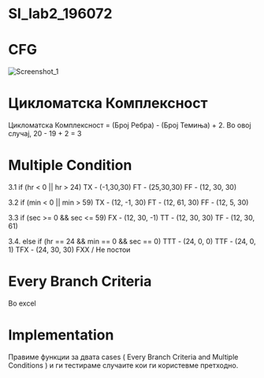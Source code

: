 # SI_lab2_196072


# CFG
![Screenshot_1](https://user-images.githubusercontent.com/61654251/119892046-f470b400-bf39-11eb-8ad5-92e971ce6ecf.png)


# Цикломатска Комплексност
Цикломатска Комплексност = (Број Ребра) - (Број Темиња) + 2. Во овој случај, 20 - 19 + 2 = 3

# Multiple Condition 

 3.1   if (hr < 0 || hr > 24)
       TX - (-1,30,30)
       FT - (25,30,30)
       FF - (12, 30, 30)
 
 3.2   if (min < 0 || min > 59)
       TX - (12, -1, 30)
       FT - (12, 61, 30)
       FF - (12, 5, 30)
 
 3.3   if (sec >= 0 && sec <= 59)
       FX - (12, 30, -1)
       TT - (12, 30, 30)
       TF - (12, 30, 61)
 
 3.4.  else if (hr == 24 && min == 0 && sec == 0)
       TTT - (24, 0, 0)
       TTF - (24, 0, 1)
       TFX - (24, 30, 30)
       FXX / Не постои
       

# Every Branch Criteria

Во excel


# Implementation

Правиме функции за двата cases ( Every Branch Criteria and Multiple Conditions ) и ги тестираме случаите кои ги користевме претходно.




